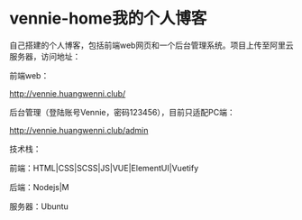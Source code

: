 # vennie-home我的个人博客

自己搭建的个人博客，包括前端web网页和一个后台管理系统。项目上传至阿里云服务器，访问地址：

前端web：

http://vennie.huangwenni.club/

后台管理（登陆账号Vennie，密码123456），目前只适配PC端：

http://vennie.huangwenni.club/admin

技术栈：

前端：HTML|CSS|SCSS|JS|VUE|ElementUI|Vuetify

后端：Nodejs|M

服务器：Ubuntu
